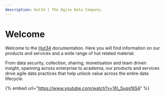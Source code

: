 ```yaml
---
description: Hut34 | The Agile Data Company.
---
```


# Welcome

Welcome to the [Hut34](https://hut34.io) documentation. Here you will find information on our products and services and a wide range of hut related material.  
  
From data security, collection, sharing, monetisation and team driven insight, spanning across enterprise to academia, our products and services drive agile data practices that help unlock value across the entire data lifecycle. 

{% embed url="https://www.youtube.com/watch?v=16\_5ugsf6SA" %}









